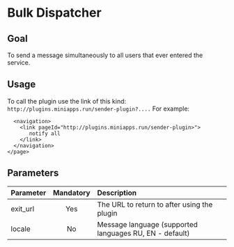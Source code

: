 # Bulk Dispatcher
## Goal
To send a message simultaneously to all users that ever entered the service.

## Usage

To call the plugin use the link of this kind: ```http://plugins.miniapps.run/sender-plugin?....``` 
For example:
```<page version="2.0">
  <navigation>
    <link pageId="http://plugins.miniapps.run/sender-plugin>">
       notify all
    </link>
  </navigation>
</page>
```
## Parameters
|Parameter  |Mandatory  |Description                                               |
|:----------|:---------:|:---------------------------------------------------------|
|exit_url   |	Yes       |The URL to return to after using the plugin               |
|locale     |	No	      |Message language (supported languages RU, EN - default)   |
